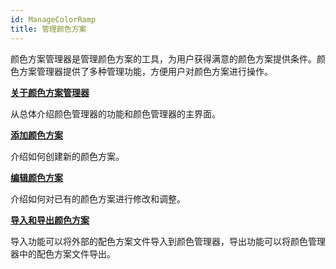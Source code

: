 ```yaml
---
id: ManageColorRamp
title: 管理颜色方案
---
```

颜色方案管理器是管理颜色方案的工具，为用户获得满意的颜色方案提供条件。颜色方案管理器提供了多种管理功能，方便用户对颜色方案进行操作。

[**关于颜色方案管理器**](ColorRampManager)

从总体介绍颜色管理器的功能和颜色管理器的主界面。

[**添加颜色方案**](AddColorRamp)

介绍如何创建新的颜色方案。

[**编辑颜色方案**](EditColorRamp)

介绍如何对已有的颜色方案进行修改和调整。

[**导入和导出颜色方案**](ImportExport)

导入功能可以将外部的配色方案文件导入到颜色管理器，导出功能可以将颜色管理器中的配色方案文件导出。

